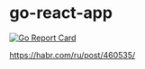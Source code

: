 # go-react-app
[![Go Report Card](https://goreportcard.com/badge/github.com/Stalis/go-react-app)](https://goreportcard.com/report/github.com/Stalis/go-react-app)

https://habr.com/ru/post/460535/